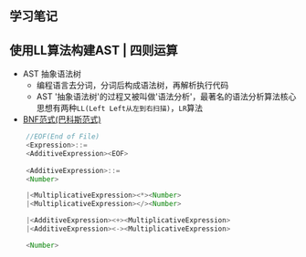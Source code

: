 ## 学习笔记
## 使用LL算法构建AST | 四则运算
* AST 抽象语法树
    * 编程语言去分词，分词后构成语法树，再解析执行代码
    * AST '抽象语法树'的过程又被叫做'语法分析'，最著名的语法分析算法核心思想有两种`LL(Left Left从左到右扫描)`，`LR`算法
* [BNF范式(巴科斯范式)](https://www.zhihu.com/question/27051306)

```javascript
    //EOF(End of File)
    <Expression>::=
    <AdditiveExpression><EOF>
 
    <AdditiveExpression>::=
    <Number>

    |<MultiplicativeExpression><*><Number>
    |<MultiplicativeExpression></><Number>

    |<AdditiveExpression><+><MultiplicativeExpression>
    |<AdditiveExpression><-><MultiplicativeExpression>

    <Number> 
```